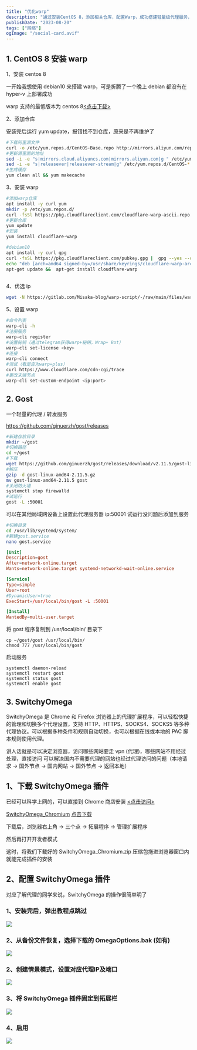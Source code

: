 ```yaml
---
title: "优化warp"
description: "通过安装CentOS 8，添加相关仓库，配置Warp，成功搭建轻量级代理服务，解决网络访问问题。"
publishDate: "2023-08-20"
tags: ["网络"]
ogImage: "/social-card.avif"
---
```


<!-- more -->

## 1. CentOS 8 安装 warp

1、安装 centos 8

一开始我想使用 debian10 来搭建 warp，可是折腾了一个晚上 debian 都没有在 hyper-v 上部署成功

warp 支持的最低版本为 centos 8[<点击下载>](https://mirrors.aliyun.com/centos/8/isos/x86_64/CentOS-8.5.2111-x86_64-dvd1.iso?spm=a2c6h.25603864.0.0.66127e0986fOG8)

2、添加仓库

安装完后运行 yum update，报错找不到仓库，原来是不再维护了

```bash
#下载阿里源文件
curl -o /etc/yum.repos.d/CentOS-Base.repo http://mirrors.aliyun.com/repo/Centos-8.repo
#更新源里面的地址
sed -i -e "s|mirrors.cloud.aliyuncs.com|mirrors.aliyun.com|g " /etc/yum.repos.d/CentOS-*
sed -i -e "s|releasever|releasever-stream|g" /etc/yum.repos.d/CentOS-*
#生成缓存
yum clean all && yum makecache
```

3、安装 warp

```bash
#添加warp仓库
apt install -y curl yum
mkdir -p /etc/yum.repos.d/
curl -fsSl https://pkg.cloudflareclient.com/cloudflare-warp-ascii.repo |  tee /etc/yum.repos.d/cloudflare-warp.repo
#更新仓库
yum update
#安装
yum install cloudflare-warp

#debian10
apt install -y curl gpg
curl -fsSL https://pkg.cloudflareclient.com/pubkey.gpg |  gpg --yes --dearmor --output /usr/share/keyrings/cloudflare-warp-archive-keyring.gpg
echo "deb [arch=amd64 signed-by=/usr/share/keyrings/cloudflare-warp-archive-keyring.gpg] https://pkg.cloudflareclient.com/ buster main" |  tee /etc/apt/sources.list.d/cloudflare-client.list
apt-get update &&  apt-get install cloudflare-warp



```

4、优选 ip

```bash
wget -N https://gitlab.com/Misaka-blog/warp-script/-/raw/main/files/warp-yxip/warp-yxip.sh && bash warp-yxip.sh
```

5、设置 warp

```bash
#命令列表
warp-cli -h
#注册服务
warp-cli register
#设置秘钥（通过telegram获得warp+秘钥，Wrap+ Bot）
warp-cli set-license <key>
#连接
warp-cli connect
#测试（看是否为warp=plus）
curl https://www.cloudflare.com/cdn-cgi/trace
#更改末端节点
warp-cli set-custom-endpoint <ip:port>
```

## 2. Gost

一个轻量的代理 / 转发服务

https://github.com/ginuerzh/gost/releases

```bash
#新建存放目录
mkdir ~/gost
#切换路径
cd ~/gost
#下载
wget https://github.com/ginuerzh/gost/releases/download/v2.11.5/gost-linux-amd64-2.11.5.gz
#解压
gzip -d gost-linux-amd64-2.11.5.gz
mv gost-linux-amd64-2.11.5 gost
#关闭防火墙
systemctl stop firewalld
#试运行
gost -L :50001
```

可以在其他局域网设备上设置此代理服务器 ip:50001
试运行没问题后添加到服务

```bash
#切换目录
cd /usr/lib/systemd/system/
#新建gost.service
nano gost.service
```
```toml title="gost.service"
[Unit]
Description=gost
After=network-online.target
Wants=network-online.target systemd-networkd-wait-online.service

[Service]
Type=simple
User=root
#DynamicUser=true
ExecStart=/usr/local/bin/gost -L :50001

[Install]
WantedBy=multi-user.target
```

将 gost 程序复制到 /usr/local/bin/ 目录下

```
cp ~/gost/gost /usr/local/bin/
chmod 777 /usr/local/bin/gost
```

启动服务

```
systemctl daemon-reload
systemctl restart gost
systemctl status gost
systemctl enable gost
```

## 3. SwitchyOmega

SwitchyOmega 是 Chrome 和 Firefox 浏览器上的代理扩展程序，可以轻松快捷的管理和切换多个代理设置，支持 HTTP、HTTPS、SOCKS4、SOCKS5 等多种代理协议。可以根据多种条件和规则自动切换，也可以根据在线或本地的 PAC 脚本规则使用代理。

讲人话就是可以决定浏览器，访问哪些网站要走 vpn (代理)，哪些网站不用经过处理，直接访问
可以解决国内不需要代理的网站也经过代理访问的问题（本地请求 -> 国外节点 -> 国内网站 -> 国外节点 -> 返回本地）

## 1、下载 SwitchyOmega 插件

已经可以科学上网的，可以直接到 Chrome 商店安装 [<点击访问>](https://chrome.google.com/webstore/detail/padekgcemlokbadohgkifijomclgjgif)

[SwitchyOmega_Chromium](https://343700.xyz/wp-content/uploads/2023/08/SwitchyOmega_Chromium.zip) [点击下载](https://343700.xyz/wp-content/uploads/2023/08/SwitchyOmega_Chromium.zip)

下载后，浏览器右上角 -> 三个点 -> 拓展程序 -> 管理扩展程序

然后再打开开发者模式

这时，将我们下载好的 SwitchyOmega_Chromium.zip 压缩包拖进浏览器窗口内就能完成插件的安装

## 2、配置 SwitchyOmega 插件

对应了解代理的同学来说，SwitchyOmega 的操作很简单明了

### 1、安装完后，弹出教程点跳过

![](https://i2.343700.xyz/202407201958501.avif)

### 2、从备份文件恢复，选择下载的 OmegaOptions.bak (如有)

![](https://i2.343700.xyz/202407201959957.avif)

### 2、创建情景模式，设置对应代理IP及端口

![](https://i2.343700.xyz/202407202001314.avif)

### 3、将 SwitchyOmega 插件固定到拓展栏

![](https://i2.343700.xyz/202407202000775.avif)

### 4、启用

![](https://i2.343700.xyz/202407202003185.avif)
